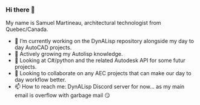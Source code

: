 ### Hi there 👋

My name is Samuel Martineau, 
architectural technologist from Quebec/Canada.

- 🔭 I’m currently working on the DynALisp repository alongside my day to day AutoCAD projects.
- 🌱 Actively growing my Autolisp knowledge.
- 👀 Looking at C#/python and the related Autodesk API for some futur projects.
- 👯 Looking to collaborate on any AEC projects that can make our day to day workflow better.
- 📫 How to reach me: DynALisp Discord server for now... as my main email is overflow with garbage mail 😏
